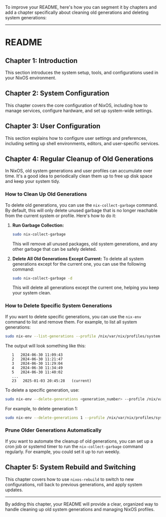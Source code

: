 To improve your README, here's how you can segment it by chapters and add a chapter specifically about cleaning old generations and deleting system generations:

---

# README

## Chapter 1: Introduction
This section introduces the system setup, tools, and configurations used in your NixOS environment.

## Chapter 2: System Configuration
This chapter covers the core configuration of NixOS, including how to manage services, configure hardware, and set up system-wide settings.

## Chapter 3: User Configuration
This section explains how to configure user settings and preferences, including setting up shell environments, editors, and user-specific services.

## Chapter 4: Regular Cleanup of Old Generations
In NixOS, old system generations and user profiles can accumulate over time. It's a good idea to periodically clean them up to free up disk space and keep your system tidy.

### How to Clean Up Old Generations

To delete old generations, you can use the `nix-collect-garbage` command. By default, this will only delete unused garbage that is no longer reachable from the current system or profile. Here's how to do it:

1. **Run Garbage Collection:**
   ```bash
   sudo nix-collect-garbage
   ```
   This will remove all unused packages, old system generations, and any other garbage that can be safely deleted.

2. **Delete All Old Generations Except Current:**
   To delete all system generations except for the current one, you can use the following command:
   ```bash
   sudo nix-collect-garbage -d
   ```
   This will delete all generations except the current one, helping you keep your system clean.

### How to Delete Specific System Generations

If you want to delete specific generations, you can use the `nix-env` command to list and remove them. For example, to list all system generations:

```bash
sudo nix-env --list-generations --profile /nix/var/nix/profiles/system
```

The output will look something like this:

```
   1   2024-06-30 11:09:43
   2   2024-06-30 11:21:47
   3   2024-06-30 11:29:04
   4   2024-06-30 11:34:49
   5   2024-06-30 11:40:02
   ...
   23   2025-01-03 20:45:28   (current)
```

To delete a specific generation, use:

```bash
sudo nix-env --delete-generations <generation_number> --profile /nix/var/nix/profiles/system
```

For example, to delete generation 1:
```bash
sudo nix-env --delete-generations 1 --profile /nix/var/nix/profiles/system
```

### Prune Older Generations Automatically

If you want to automate the cleanup of old generations, you can set up a cron job or systemd timer to run the `nix-collect-garbage` command regularly. For example, you could set it up to run weekly.

## Chapter 5: System Rebuild and Switching
This chapter covers how to use `nixos-rebuild` to switch to new configurations, roll back to previous generations, and apply system updates.

---

By adding this chapter, your README will provide a clear, organized way to handle cleaning up old system generations and managing NixOS profiles.
